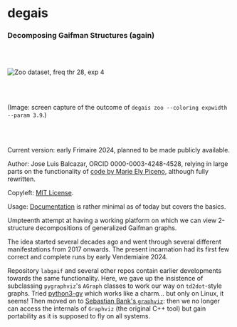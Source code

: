# degais

### Decomposing Gaifman Structures (again)

<br>
<br>

![Zoo dataset, freq thr 28, exp 4](zoo_28_exp_3_9.png)

<!--- 
Check out this one day.
--->

<br>
<br>

(Image: screen capture of the outcome of 
`degais zoo --coloring expwidth --param 3.9`.)

<br>
<br>

Current version: early Frimaire 2024, 
planned to be made publicly available.

Author: Jose Luis Balcazar, ORCID 0000-0003-4248-4528,
relying in large parts on the functionality of 
[code by Marie Ely Piceno](https://github.com/balqui/labgaif),
although fully rewritten.

Copyleft: [MIT License](https://en.wikipedia.org/wiki/MIT_License).

Usage: [Documentation](https://github.com/balqui/degais/blob/main/docs/doc.md)
is rather minimal as of today but covers the basics. 

Umpteenth attempt at having a working platform on which 
we can view 2-structure decompositions of generalized 
Gaifman graphs.

The idea started several decades ago and went through several
different manifestations from 2017 onwards. The present 
incarnation had its first few correct and complete runs
by early Vendemiaire 2024.

Repository `labgaif` and several other repos contain earlier 
developments towards the same functionality. Here, we gave up 
the insistence of subclassing `pygraphviz`'s `AGraph` classes 
to work our way on `td2dot`-style graphs. Tried 
[python3-gv](https://graphviz.org/pdf/gv.3python.pdf)
which works like a charm... but only on Linux, it seems! 
Then moved on to 
[Sebastian Bank's `graphviz`](https://graphviz.readthedocs.io):
then we no longer can access the internals of `Graphviz` 
(the original C++ tool) but gain portability as it is 
supposed to fly on all systems.
